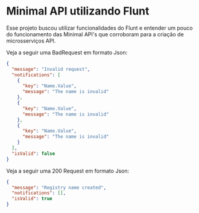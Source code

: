 # Minimal API utilizando Flunt

Esse projeto buscou utilizar funcionalidades do Flunt e entender um pouco do funcionamento das Minimal API's que corroboram para a criação de microsserviços API. 

Veja a seguir uma BadRequest em formato Json:

```json
{
  "message": "Invalid request",
  "notifications": [
    {
      "key": "Name.Value",
      "message": "The name is invalid"
    },
    {
      "key": "Name.Value",
      "message": "The name is invalid"
    },
    {
      "key": "Name.Value",
      "message": "The name is invalid"
    }
  ],
  "isValid": false
}
```

Veja a seguir uma 200 Request em formato Json:

```json
{
  "message": "Registry name created",
  "notifications": [],
  "isValid": true
}
```